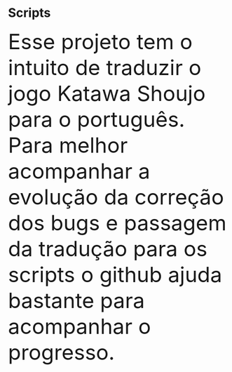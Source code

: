 <h1>Scripts</h1>
<font size="12">Esse projeto tem o intuito de traduzir o jogo Katawa Shoujo para o português.
Para melhor acompanhar a evolução da correção dos bugs e passagem da tradução para os scripts o github ajuda bastante para acompanhar o progresso.</font>
